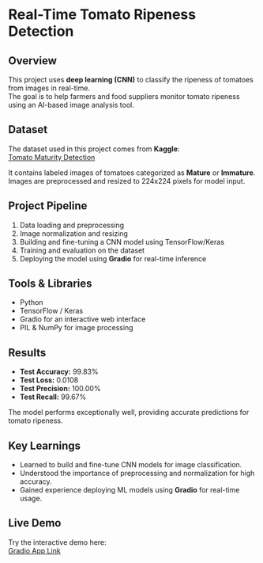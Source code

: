 # Real-Time Tomato Ripeness Detection

## Overview
This project uses **deep learning (CNN)** to classify the ripeness of tomatoes from images in real-time.  
The goal is to help farmers and food suppliers monitor tomato ripeness using an AI-based image analysis tool.

## Dataset
The dataset used in this project comes from **Kaggle**:  
[Tomato Maturity Detection](https://www.kaggle.com/datasets/sujaykapadnis/tomato-maturity-detection-and-quality-grading?utm_source=chatgpt.com)  

It contains labeled images of tomatoes categorized as **Mature** or **Immature**.  
Images are preprocessed and resized to 224x224 pixels for model input.

## Project Pipeline
1. Data loading and preprocessing  
2. Image normalization and resizing  
3. Building and fine-tuning a CNN model using TensorFlow/Keras  
4. Training and evaluation on the dataset  
5. Deploying the model using **Gradio** for real-time inference

## Tools & Libraries
- Python  
- TensorFlow / Keras  
- Gradio for an interactive web interface  
- PIL & NumPy for image processing  

## Results
- **Test Accuracy:** 99.83%  
- **Test Loss:** 0.0108  
- **Test Precision:** 100.00%  
- **Test Recall:** 99.67%  

The model performs exceptionally well, providing accurate predictions for tomato ripeness.

## Key Learnings
- Learned to build and fine-tune CNN models for image classification.  
- Understood the importance of preprocessing and normalization for high accuracy.  
- Gained experience deploying ML models using **Gradio** for real-time usage.  

## Live Demo
Try the interactive demo here:  
[Gradio App Link](https://huggingface.co/spaces/Hesham-vision/Tomato-Ripeness-Detection)

